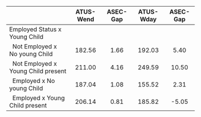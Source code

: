 
|                      |    ATUS-Wend |     ASEC-Gap |    ATUS-Wday |     ASEC-Gap |
| -------------------- | :----------: | :----------: | :----------: | :----------: |
| Employed Status x Young Child |              |              |              |              |
| &nbsp;&nbsp;Not Employed x No young Child |       182.56 |         1.66 |       192.03 |         5.40 |
| &nbsp;&nbsp;Not Employed x Young Child present |       211.00 |         4.16 |       249.59 |        10.50 |
| &nbsp;&nbsp;Employed x No young Child |       187.04 |         1.08 |       155.52 |         2.31 |
| &nbsp;&nbsp;Employed x Young Child present |       206.14 |         0.81 |       185.82 |        -5.05 |

